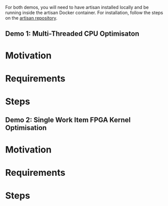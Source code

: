 
For both demos, you will need to have artisan installed locally and be running inside the artisan Docker container. For installation, follow the steps on the [artisan repository](https://github.com/ckiddo74/artisan).

## Demo 1: Multi-Threaded CPU Optimisaton

# Motivation

# Requirements

# Steps


## Demo 2: Single Work Item FPGA Kernel Optimisation

# Motivation

# Requirements

# Steps
